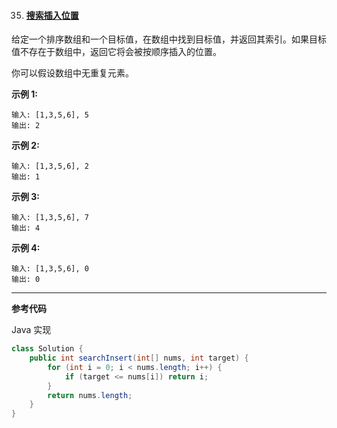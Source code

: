 35. #### [搜索插入位置](https://leetcode-cn.com/problems/search-insert-position/)

给定一个排序数组和一个目标值，在数组中找到目标值，并返回其索引。如果目标值不存在于数组中，返回它将会被按顺序插入的位置。

你可以假设数组中无重复元素。

**示例 1:**

```
输入: [1,3,5,6], 5
输出: 2
```


**示例 2:**

```
输入: [1,3,5,6], 2
输出: 1
```


**示例 3:**

```
输入: [1,3,5,6], 7
输出: 4
```


**示例 4:**

```
输入: [1,3,5,6], 0
输出: 0
```

------

**参考代码**

Java 实现

```java
class Solution {
    public int searchInsert(int[] nums, int target) {
        for (int i = 0; i < nums.length; i++) {
            if (target <= nums[i]) return i;
        }
        return nums.length;
    }
}
```